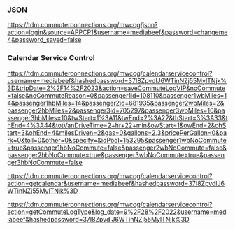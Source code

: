 
### JSON

https://tdm.commuterconnections.org/mwcog/json?action=login&source=APPCP1&username=mediabeef&password=changeme4&password_saved=false


### Calendar Service Control

https://tdm.commuterconnections.org/mwcog/calendarservicecontrol?username=mediabeef&hashedpassword=37I8ZpvdlJ6WTinNZj55MylTNjk%3D&tripDate=2%2F14%2F2023&action=saveCommuteLogVIP&noCommute=false&noCommuteReason=0&passenger1id=108110&passenger1wbMiles=14&passenger1hbMiles=14&passenger2id=681935&passenger2wbMiles=2&passenger2hbMiles=2&passenger3id=705297&passenger3wbMiles=10&passenger3hbMiles=10&twStart=1%3A11&twEnd=2%3A22&thStart=3%3A33&thEnd=4%3A44&totVanDriveTime=2+hr+22+min&owStart=1&owEnd=2&ohStart=3&ohEnd=4&milesDriven=2&gas=0&gallons=2.3&pricePerGallon=0&park=0&toll=0&other=0&specify=&idPool=153295&passenger1wbNoCommute=true&passenger1hbNoCommute=false&passenger2wbNoCommute=false&passenger2hbNoCommute=true&passenger3wbNoCommute=true&passenger3hbNoCommute=false

https://tdm.commuterconnections.org/mwcog/calendarservicecontrol?action=getcalendar&username=mediabeef&hashedpassword=37I8ZpvdlJ6WTinNZj55MylTNjk%3D

https://tdm.commuterconnections.org/mwcog/calendarservicecontrol?action=getCommuteLogType&log_date=9%2F28%2F2022&username=mediabeef&hashedpassword=37I8ZpvdlJ6WTinNZj55MylTNjk%3D
